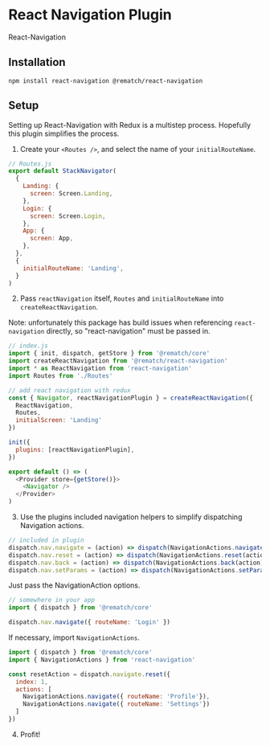 # React Navigation Plugin

React-Navigation

## Installation

```
npm install react-navigation @rematch/react-navigation
```

## Setup

Setting up React-Navigation with Redux is a multistep process. Hopefully this plugin simplifies the process.

1. Create your `<Routes />`, and select the name of your `initialRouteName`.

```js
// Routes.js
export default StackNavigator(
  {
    Landing: {
      screen: Screen.Landing,
    },
    Login: {
      screen: Screen.Login,
    },
    App: {
      screen: App,
    },
  },
  {
    initialRouteName: 'Landing',
  }
)

```

2. Pass `reactNavigation` itself, `Routes` and `initialRouteName` into `createReactNavigation`. 

Note: unfortunately this package has build issues when referencing `react-navigation` directly, so "react-navigation" must be passed in.

```js
// index.js
import { init, dispatch, getStore } from '@rematch/core'
import createReactNavigation from '@rematch/react-navigation'
import * as ReactNavigation from 'react-navigation'
import Routes from './Routes'

// add react navigation with redux
const { Navigator, reactNavigationPlugin } = createReactNavigation({
  ReactNavigation,
  Routes,
  initialScreen: 'Landing'
})

init({
  plugins: [reactNavigationPlugin],
})

export default () => (
  <Provider store={getStore()}>
    <Navigator />
  </Provider>
)
```

3. Use the plugins included navigation helpers to simplify dispatching Navigation actions.

```js
// included in plugin
dispatch.nav.navigate = (action) => dispatch(NavigationActions.navigate(action))
dispatch.nav.reset = (action) => dispatch(NavigationActions.reset(action))
dispatch.nav.back = (action) => dispatch(NavigationActions.back(action))
dispatch.nav.setParams = (action) => dispatch(NavigationActions.setParams(action))
```

Just pass the NavigationAction options.

```js
// somewhere in your app
import { dispatch } from '@rematch/core'

dispatch.nav.navigate({ routeName: 'Login' })
```

If necessary, import `NavigationActions`.

```js
import { dispatch } from '@rematch/core'
import { NavigationActions } from 'react-navigation'

const resetAction = dispatch.navigate.reset({
  index: 1,
  actions: [
    NavigationActions.navigate({ routeName: 'Profile'}),
    NavigationActions.navigate({ routeName: 'Settings'})
  ]
})
```

4. Profit!
